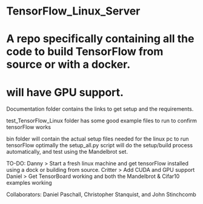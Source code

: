 # TensorFlow_Linux_Server
# A repo specifically containing all the code to build TensorFlow from source or with a docker.
# will have GPU support.

Documentation folder contains the links to get setup and the requirements.

test_TensorFlow_Linux folder has some good example files to run to confirm tensorFlow works

bin folder will contain the actual setup files needed for the linux pc to run tensorFlow optimally
the setup_all.py script will do the setup/build process automatically, and test using the Mandelbrot set.

TO-DO:
Danny > Start a fresh linux machine and get tensorFlow installed using a dock or building from source.
Critter > Add CUDA and GPU support
Daniel > Get TensorBoard working and both the Mandelbrot & Cifar10 examples working

Collaborators: Daniel Paschall, Christopher Stanquist, and John Stinchcomb 